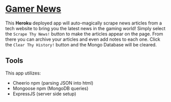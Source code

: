 # [Gamer News](http://gamer-news-scraper.herokuapp.com/)

This **Heroku** deployed app will auto-magically scrape news articles from a tech website to bring you the latest news in the gaming world! Simply select the `Scrape Thy News!` button to make the articles appear on the page. From there you can archive your articles and even add notes to each one. Click the `Clear Thy History!` button and the Mongo Database will be cleared.

## Tools
This app utilizes:

- Cheerio npm (parsing JSON into html)
- Mongoose npm (MongoDB queries)
- ExpressJS (server side setup)

